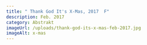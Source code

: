 ```yaml
---
title: " Thank God It's X-Mas, 2017  F"
description: Feb. 2017
category: Abstrakt
imageUrl: /uploads/thank-god-its-x-mas-feb-2017.jpg
imageAlt: x-mas
---
```

